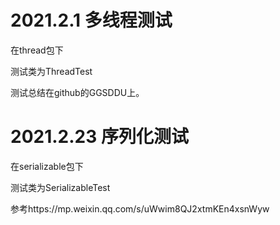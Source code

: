 # 2021.2.1 多线程测试
在thread包下

测试类为ThreadTest

测试总结在github的GGSDDU上。
# 2021.2.23 序列化测试
在serializable包下

测试类为SerializableTest

参考https://mp.weixin.qq.com/s/uWwim8QJ2xtmKEn4xsnWyw
